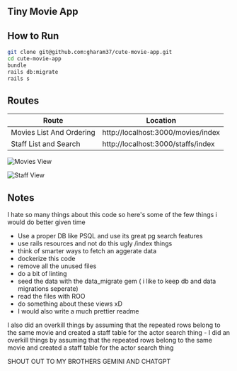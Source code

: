 ## Tiny Movie App

## How to Run

```sh
git clone git@github.com:gharam37/cute-movie-app.git
cd cute-movie-app
bundle
rails db:migrate
rails s


```

## Routes

| Route                    | Location                           |
| ------------------------ | ---------------------------------- |
| Movies List And Ordering | http://localhost:3000/movies/index |
| Staff List and Search    | http://localhost:3000/staffs/index |

![Movies View](https://github.com/gharam37/cute-movie-app/assets/25537073/c53353ea-f135-4bcb-837a-b76ca8c2af58)

![Staff View](https://github.com/gharam37/cute-movie-app/assets/25537073/fe92a296-4e1c-48d6-b34e-bcbcf5f05da0)

## Notes

I hate so many things about this code so here's some of the few things i would do better given time

- Use a proper DB like PSQL and use its great pg search features
- use rails resources and not do this ugly /index things
- think of smarter ways to fetch an aggerate data
- dockerize this code
- remove all the unused files
- do a bit of linting
- seed the data with the data_migrate gem ( i like to keep db and data migrations seperate)
- read the files with ROO
- do something about these views xD
- I would also write a much prettier readme

I also did an overkill things by assuming that the repeated rows belong to the same movie and created a staff table for the actor search thing - I did an overkill things by assuming that the repeated rows belong to the same movie and created a staff table for the actor search thing

SHOUT OUT TO MY BROTHERS GEMINI AND CHATGPT
